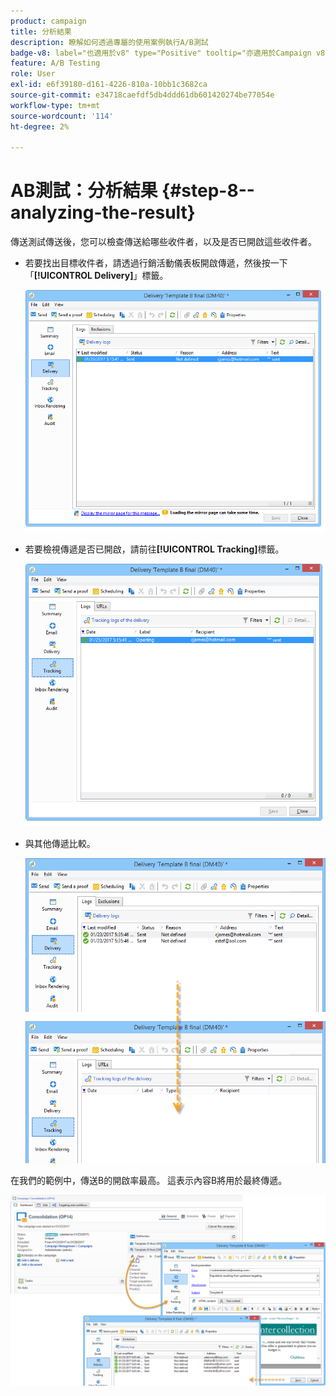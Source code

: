 ```yaml
---
product: campaign
title: 分析結果
description: 瞭解如何透過專屬的使用案例執行A/B測試
badge-v8: label="也適用於v8" type="Positive" tooltip="亦適用於Campaign v8"
feature: A/B Testing
role: User
exl-id: e6f39180-d161-4226-810a-10bb1c3682ca
source-git-commit: e34718caefdf5db4ddd61db601420274be77054e
workflow-type: tm+mt
source-wordcount: '114'
ht-degree: 2%

---
```


# AB測試：分析結果 {#step-8--analyzing-the-result}

傳送測試傳送後，您可以檢查傳送給哪些收件者，以及是否已開啟這些收件者。

* 若要找出目標收件者，請透過行銷活動儀表板開啟傳遞，然後按一下「**[!UICONTROL Delivery]**」標籤。

  ![](assets/use_case_abtesting_analysis_001.png)

* 若要檢視傳遞是否已開啟，請前往&#x200B;**[!UICONTROL Tracking]**&#x200B;標籤。

  ![](assets/use_case_abtesting_analysis_002.png)

* 與其他傳遞比較。

  ![](assets/use_case_abtesting_analysis_003.png)

在我們的範例中，傳送B的開啟率最高。 這表示內容B將用於最終傳遞。

![](assets/use_case_abtesting_analysis_004.png)
